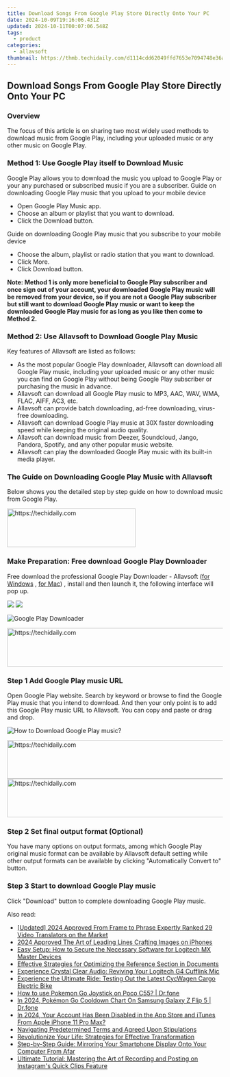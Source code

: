 ```yaml
---
title: Download Songs From Google Play Store Directly Onto Your PC
date: 2024-10-09T19:16:06.431Z
updated: 2024-10-11T00:07:06.548Z
tags:
  - product
categories:
  - allavsoft
thumbnail: https://thmb.techidaily.com/d1114cdd62049ffd7653e7094748e36a17e96d6070583d2a1a451841876e1401.jpg
---
```


## Download Songs From Google Play Store Directly Onto Your PC

### Overview

The focus of this article is on sharing two most widely used methods to download music from Google Play, including your uploaded music or any other music on Google Play.

### Method 1: Use Google Play itself to Download Music

Google Play allows you to download the music you upload to Google Play or your any purchased or subscribed music if you are a subscriber. Guide on downloading Google Play music that you upload to your mobile device

* Open Google Play Music app.
* Choose an album or playlist that you want to download.
* Click the Download button.

Guide on downloading Google Play music that you subscribe to your mobile device

* Choose the album, playlist or radio station that you want to download.
* Click More.
* Click Download button.

**Note: Method 1 is only more beneficial to Google Play subscriber and once sign out of your account, your downloaded Google Play music will be removed from your device, so if you are not a Google Play subscriber but still want to download Google Play music or want to keep the downloaded Google Play music for as long as you like then come to Method 2.**

### Method 2: Use Allavsoft to Download Google Play Music

Key features of Allavsoft are listed as follows:

* As the most popular Google Play downloader, Allavsoft can download all Google Play music, including your uploaded music or any other music you can find on Google Play without being Google Play subscriber or purchasing the music in advance.
* Allavsoft can download all Google Play music to MP3, AAC, WAV, WMA, FLAC, AIFF, AC3, etc.
* Allavsoft can provide batch downloading, ad-free downloading, virus-free downloading.
* Allavsoft can download Google Play music at 30X faster downloading speed while keeping the original audio quality.
* Allavsoft can download music from Deezer, Soundcloud, Jango, Pandora, Spotify, and any other popular music website.
* Allavsoft can play the downloaded Google Play music with its built-in media player.

### The Guide on Downloading Google Play Music with Allavsoft

Below shows you the detailed step by step guide on how to download music from Google Play.

<!-- affiliate ads begin -->
<a href="https://aidotcom.pxf.io/c/5597632/2129042/19576" target="_top" id="2129042">
  <img src="//a.impactradius-go.com/display-ad/19576-2129042" border="0" alt="https://techidaily.com" width="300" height="90"/>
</a>
<img height="0" width="0" src="https://aidotcom.pxf.io/i/5597632/2129042/19576" style="position:absolute;visibility:hidden;" border="0" />
<!-- affiliate ads end -->

### Make Preparation: Free download Google Play Downloader

Free download the professional Google Play Downloader - Allavsoft ([for Windows](https://tools.techidaily.com/allavsoft/products/) , [for Mac](https://tools.techidaily.com/allavsoft/products/)) , install and then launch it, the following interface will pop up.

[![](https://www.allavsoft.com/how-to/../images/how-to/free-download-win.jpg)](https://tools.techidaily.com/allavsoft/products/) [![](https://www.allavsoft.com/how-to/../images/how-to/free-download-mac.jpg)](https://tools.techidaily.com/allavsoft/products/)

![Google Play Downloader](https://www.allavsoft.com/how-to/../images/allavsoft/screen-shot-600.jpg)

<!-- affiliate ads begin -->
<a href="https://appsumo.8odi.net/c/5597632/2144274/7443" target="_top" id="2144274">
  <img src="//a.impactradius-go.com/display-ad/7443-2144274" border="0" alt="https://techidaily.com" width="600" height="90"/>
</a>
<img height="0" width="0" src="https://appsumo.8odi.net/i/5597632/2144274/7443" style="position:absolute;visibility:hidden;" border="0" />
<!-- affiliate ads end -->

### Step 1 Add Google Play music URL

Open Google Play website. Search by keyword or browse to find the Google Play music that you intend to download. And then your only point is to add this Google Play music URL to Allavsoft. You can copy and paste or drag and drop.

![How to Download Google Play music?](https://www.allavsoft.com/how-to/../images/how-to/download-rtmp-video/download-rtmp-video.jpg)

<!-- affiliate ads begin -->
<a href="https://appsumo.8odi.net/c/5597632/2049370/7443" target="_top" id="2049370">
  <img src="//a.impactradius-go.com/display-ad/7443-2049370" border="0" alt="https://techidaily.com" width="728" height="90"/>
</a>
<img height="0" width="0" src="https://appsumo.8odi.net/i/5597632/2049370/7443" style="position:absolute;visibility:hidden;" border="0" />
<!-- affiliate ads end -->

<!-- affiliate ads begin -->
<a href="https://appsumo.8odi.net/c/5597632/2144272/7443" target="_top" id="2144272">
  <img src="//a.impactradius-go.com/display-ad/7443-2144272" border="0" alt="https://techidaily.com" width="728" height="90"/>
</a>
<img height="0" width="0" src="https://appsumo.8odi.net/i/5597632/2144272/7443" style="position:absolute;visibility:hidden;" border="0" />
<!-- affiliate ads end -->

### Step 2 Set final output format (Optional)

You have many options on output formats, among which Google Play original music format can be available by Allavsoft default setting while other output formats can be available by clicking "Automatically Convert to" button.

### Step 3 Start to download Google Play music

Click "Download" button to complete downloading Google Play music.

<ins class="adsbygoogle"
     style="display:block"
     data-ad-format="autorelaxed"
     data-ad-client="ca-pub-7571918770474297"
     data-ad-slot="1223367746"></ins>

<ins class="adsbygoogle"
     style="display:block"
     data-ad-client="ca-pub-7571918770474297"
     data-ad-slot="8358498916"
     data-ad-format="auto"
     data-full-width-responsive="true"></ins>

<span class="atpl-alsoreadstyle">Also read:</span>
<div><ul>
<li><a href="https://fox-http.techidaily.com/updated-2024-approved-from-frame-to-phrase-expertly-ranked-29-video-translators-on-the-market/"><u>[Updated] 2024 Approved From Frame to Phrase Expertly Ranked 29 Video Translators on the Market</u></a></li>
<li><a href="https://some-approaches.techidaily.com/2024-approved-the-art-of-leading-lines-crafting-images-on-iphones/"><u>2024 Approved The Art of Leading Lines Crafting Images on iPhones</u></a></li>
<li><a href="https://win-amazing.techidaily.com/easy-setup-how-to-secure-the-necessary-software-for-logitech-mx-master-devices/"><u>Easy Setup: How to Secure the Necessary Software for Logitech MX Master Devices</u></a></li>
<li><a href="https://fox-metric.techidaily.com/effective-strategies-for-optimizing-the-reference-section-in-documents/"><u>Effective Strategies for Optimizing the Reference Section in Documents</u></a></li>
<li><a href="https://win-dash.techidaily.com/experience-crystal-clear-audio-reviving-your-logitech-g4-cufflink-mic/"><u>Experience Crystal Clear Audio: Reviving Your Logitech G4 Cufflink Mic</u></a></li>
<li><a href="https://buynow-info.techidaily.com/experience-the-ultimate-ride-testing-out-the-latest-cycwagen-cargo-electric-bike/"><u>Experience the Ultimate Ride: Testing Out the Latest CycWagen Cargo Electric Bike</u></a></li>
<li><a href="https://pokemon-go-android.techidaily.com/how-to-use-pokemon-go-joystick-on-poco-c55-drfone-by-drfone-virtual-android/"><u>How to use Pokemon Go Joystick on Poco C55? | Dr.fone</u></a></li>
<li><a href="https://change-location.techidaily.com/in-2024-pokemon-go-cooldown-chart-on-samsung-galaxy-z-flip-5-drfone-by-drfone-virtual-android/"><u>In 2024, Pokémon Go Cooldown Chart On Samsung Galaxy Z Flip 5 | Dr.fone</u></a></li>
<li><a href="https://apple-account.techidaily.com/in-2024-your-account-has-been-disabled-in-the-app-store-and-itunes-from-apple-iphone-11-pro-max-by-drfone-ios/"><u>In 2024, Your Account Has Been Disabled in the App Store and iTunes From Apple iPhone 11 Pro Max?</u></a></li>
<li><a href="https://fox-metric.techidaily.com/navigating-predetermined-terms-and-agreed-upon-stipulations/"><u>Navigating Predetermined Terms and Agreed Upon Stipulations</u></a></li>
<li><a href="https://fox-metric.techidaily.com/revolutionize-your-life-strategies-for-effective-transformation/"><u>Revolutionize Your Life: Strategies for Effective Transformation</u></a></li>
<li><a href="https://fox-metric.techidaily.com/step-by-step-guide-mirroring-your-smartphone-display-onto-your-computer-from-afar/"><u>Step-by-Step Guide: Mirroring Your Smartphone Display Onto Your Computer From Afar</u></a></li>
<li><a href="https://fox-metric.techidaily.com/ultimate-tutorial-mastering-the-art-of-recording-and-posting-on-instagrams-quick-clips-feature/"><u>Ultimate Tutorial: Mastering the Art of Recording and Posting on Instagram's Quick Clips Feature</u></a></li>
</ul></div>

